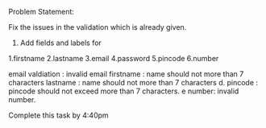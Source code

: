 Problem Statement:


Fix the issues in the validation which is already given.


1. Add fields and labels for 


 1.firstname
 2.lastname
 3.email
 4.password
 5.pincode
 6.number

 email valdiation : invalid email
 firstname :  name should not more than 7 characters
 lastname : name should not more than 7 characters
d. pincode :  pincode should not exceed more than 7 characters.
e  number:  invalid number.



Complete this task by 4:40pm